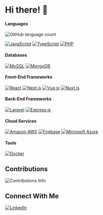 # Hi there! 👋

#### Languages
![GitHub language count](https://img.shields.io/github/languages/count/aditya27gupta/:repo)

[![JavaScript](https://img.shields.io/badge/JavaScript-F0DB4F?style=for-the-badge&logo=javascript&logoColor=323330)](https://github.com/AndrewSavetchuk)
[![TypeScript](https://img.shields.io/badge/TypeScript-007BCD?style=for-the-badge&logo=typescript&logoColor=white)](https://github.com/AndrewSavetchuk)
[![PHP](https://img.shields.io/badge/PHP-777BB3?style=for-the-badge&logo=php&logoColor=white)](https://github.com/AndrewSavetchuk)

#### Databases
[![MySQL](https://img.shields.io/badge/MySQL-3E6E93?style=for-the-badge&logo=mysql&logoColor=white)](https://github.com/AndrewSavetchuk)
[![MongoDB](https://img.shields.io/badge/MongoDB-0FA14C?style=for-the-badge&logo=mongodb&logoColor=white)](https://github.com/AndrewSavetchuk)

#### Front-End Frameworks
[![React](https://img.shields.io/badge/React-282c34?style=for-the-badge&logo=react&logoColor=white)](https://github.com/AndrewSavetchuk)
[![Next.js](https://img.shields.io/badge/next.js-282c34?style=for-the-badge&logo=nextdotjs&logoColor=white)](https://github.com/AndrewSavetchuk)
[![Vue.js](https://img.shields.io/badge/Vue.js-35495E?style=for-the-badge&logo=vuedotjs&logoColor=4FC08D)](https://github.com/AndrewSavetchuk)
[![Nuxt.js](https://img.shields.io/badge/nuxt.js-35495E?style=for-the-badge&logo=nuxtdotjs&logoColor=white)](https://github.com/AndrewSavetchuk)

#### Back-End Frameworks
[![Laravel](https://img.shields.io/badge/Laravel-FF291A?style=for-the-badge&logo=laravel&logoColor=white)](https://github.com/AndrewSavetchuk)
[![Express.js](https://img.shields.io/badge/Express.js-000000?style=for-the-badge&logo=express&logoColor=white)](https://github.com/AndrewSavetchuk)

#### Cloud Services
[![Amazon AWS](https://img.shields.io/badge/Amazon_AWS-FF9900?style=for-the-badge&logo=amazonaws&logoColor=white)](https://github.com/AndrewSavetchuk)
[![Firebase](https://img.shields.io/badge/firebase-F68410?style=for-the-badge&logo=firebase&logoColor=white)](https://github.com/AndrewSavetchuk)
[![Microsoft Azure](https://img.shields.io/badge/microsoft%20azure-0089D6?style=for-the-badge&logo=microsoft-azure&logoColor=white)](https://github.com/AndrewSavetchuk)

#### Tools
[![Docker](https://img.shields.io/badge/Docker-0091E2?style=for-the-badge&logo=docker&logoColor=white)](https://github.com/AndrewSavetchuk)


## Contributions
<img src="https://github-readme-streak-stats.herokuapp.com/?user=aditya27gupta" alt="Contributions Info" />

## Connect With Me
[![LinkedIn](https://img.shields.io/badge/LinkedIn-0077B5?style=for-the-badge&logo=linkedin&logoColor=white)](https://www.linkedin.com/in/andrewsavetchuk)
